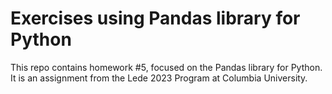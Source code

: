 # Exercises using Pandas library for Python
This repo contains homework #5, focused on the Pandas library for Python. It is an assignment from the Lede 2023 Program at Columbia University.
